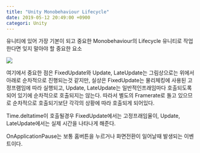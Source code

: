 ```yaml
---
title: "Unity Monobehaviour Lifecycle"
date: 2019-05-12 20:49:00 +0900
categori: Unity
---
```

유니티에 있어 가장 기본이 되고 중요한 Monobehaviour의 Lifecycle 유니티로 작업한다면 잊지 말아야 할 중요한 요소

![](https://docs.unity3d.com/uploads/Main/monobehaviour_flowchart.svg)

여기에서 중요한 점은 FixedUpdate와 Update, LateUpdate는 그림상으로는 위에서 아래로 순차적으로 진행되는것 같지만, 실상은 FixedUpdate는 물리체킹에 사용된 고정프램임에 따라 실행되고, Update, LateUpdate는 일반적인프래임마다 호출되도록 되어 있기에 순차적으로 호출되지는 않는다. 따라서 별도의 Framerate로 돌고 있으므로 순차적으로 호출되기보단 각각의 상황에 따라 호출되게 되어있다.

Time.deltatime이 호출될경우 FixedUpdate에서는 고정프래임율이, Update, LateUpdate에서는 실제 시간을 나타나게 해준다.

OnApplicationPause는 보통 홈버튼을 누르거나 화면전환이 일어날때 발생되는 이벤트이다.
